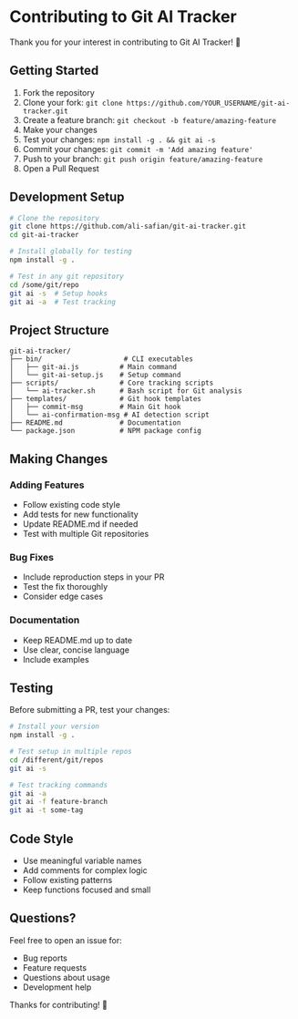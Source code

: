 # Contributing to Git AI Tracker

Thank you for your interest in contributing to Git AI Tracker! 🎉

## Getting Started

1. Fork the repository
2. Clone your fork: `git clone https://github.com/YOUR_USERNAME/git-ai-tracker.git`
3. Create a feature branch: `git checkout -b feature/amazing-feature`
4. Make your changes
5. Test your changes: `npm install -g . && git ai -s`
6. Commit your changes: `git commit -m 'Add amazing feature'`
7. Push to your branch: `git push origin feature/amazing-feature`
8. Open a Pull Request

## Development Setup

```bash
# Clone the repository
git clone https://github.com/ali-safian/git-ai-tracker.git
cd git-ai-tracker

# Install globally for testing
npm install -g .

# Test in any git repository
cd /some/git/repo
git ai -s  # Setup hooks
git ai -a  # Test tracking
```

## Project Structure

```
git-ai-tracker/
├── bin/                    # CLI executables
│   ├── git-ai.js          # Main command
│   └── git-ai-setup.js    # Setup command
├── scripts/               # Core tracking scripts
│   └── ai-tracker.sh      # Bash script for Git analysis
├── templates/             # Git hook templates
│   ├── commit-msg         # Main Git hook
│   └── ai-confirmation-msg # AI detection script
├── README.md              # Documentation
└── package.json           # NPM package config
```

## Making Changes

### Adding Features
- Follow existing code style
- Add tests for new functionality
- Update README.md if needed
- Test with multiple Git repositories

### Bug Fixes
- Include reproduction steps in your PR
- Test the fix thoroughly
- Consider edge cases

### Documentation
- Keep README.md up to date
- Use clear, concise language
- Include examples

## Testing

Before submitting a PR, test your changes:

```bash
# Install your version
npm install -g .

# Test setup in multiple repos
cd /different/git/repos
git ai -s

# Test tracking commands
git ai -a
git ai -f feature-branch
git ai -t some-tag
```

## Code Style

- Use meaningful variable names
- Add comments for complex logic
- Follow existing patterns
- Keep functions focused and small

## Questions?

Feel free to open an issue for:
- Bug reports
- Feature requests
- Questions about usage
- Development help

Thanks for contributing! 🚀

